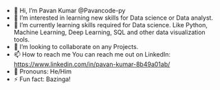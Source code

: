 - 👋 Hi, I’m Pavan Kumar @Pavancode-py
- 👀 I’m interested in learning new skills for Data science or Data analyst.
- 🌱 I’m currently learning skills required for Data science. Like Python, Machine Learning, Deep Learning, SQL and other data visualization tools.
- 💞️ I’m looking to collaborate on any Projects.
- 📫 How to reach me You can reach me out on LinkedIn: https://www.linkedin.com/in/pavan-kumar-8b49a01ab/
- 🎼 Pronouns: He/Him
- ⚡ Fun fact: Bazinga!
<!---
Pavancode-py/Pavancode-py is a ✨ special ✨ repository because its `README.md` (this file) appears on your GitHub profile.
You can click the Preview link to take a look at your changes.
--->

